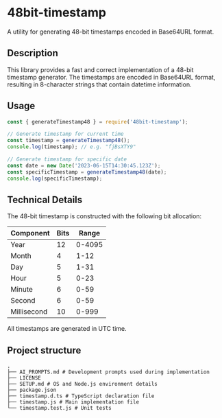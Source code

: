 # 48bit-timestamp
A utility for generating 48-bit timestamps encoded in Base64URL format.

## Description
This library provides a fast and correct implementation of a 48-bit timestamp generator. The timestamps are encoded in Base64URL format, resulting in 8-character strings that contain datetime information.

## Usage

```javascript
const { generateTimestamp48 } = require('48bit-timestamp');

// Generate timestamp for current time
const timestamp = generateTimestamp48();
console.log(timestamp); // e.g. "fjBsXTY9"

// Generate timestamp for specific date
const date = new Date('2023-06-15T14:30:45.123Z');
const specificTimestamp = generateTimestamp48(date);
console.log(specificTimestamp);
```

## Technical Details
The 48-bit timestamp is constructed with the following bit allocation:

| Component   | Bits | Range     |
|-------------|------|-----------|
| Year        | 12   | 0-4095    |
| Month       | 4    | 1-12      |
| Day         | 5    | 1-31      |
| Hour        | 5    | 0-23      |
| Minute      | 6    | 0-59      |
| Second      | 6    | 0-59      |
| Millisecond | 10   | 0-999     |

All timestamps are generated in UTC time.

## Project structure
```
.
├── AI_PROMPTS.md # Development prompts used during implementation
├── LICENSE
├── SETUP.md # OS and Node.js environment details
├── package.json
├── timestamp.d.ts # TypeScript declaration file
├── timestamp.js # Main implementation file
└── timestamp.test.js # Unit tests
```
